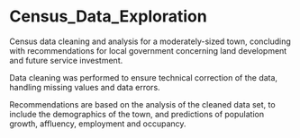 # Census_Data_Exploration
 Census data cleaning and analysis for a moderately-sized town, concluding with recommendations for local government concerning land development and future service investment.

 Data cleaning was performed to ensure technical correction of the data, handling missing values and data errors.

 Recommendations are based on the analysis of the cleaned data set, to include the demographics of the town, and predictions of population growth, affluency, employment and occupancy.

